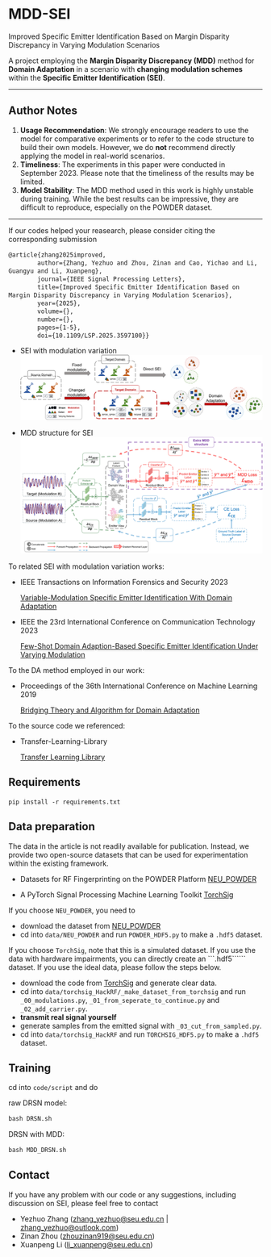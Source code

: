 # MDD-SEI
Improved Specific Emitter Identification Based on Margin Disparity Discrepancy in Varying Modulation Scenarios

A project employing the **Margin Disparity Discrepancy (MDD)** method for **Domain Adaptation** in a scenario with **changing modulation schemes** within the **Specific Emitter Identification (SEI)**.

---

## Author Notes

1. **Usage Recommendation**: We strongly encourage readers to use the model for comparative experiments or to refer to the code structure to build their own models. However, we do **not** recommend directly applying the model in real-world scenarios.
2. **Timeliness**: The experiments in this paper were conducted in September 2023. Please note that the timeliness of the results may be limited.
3. **Model Stability**: The MDD method used in this work is highly unstable during training. While the best results can be impressive, they are difficult to reproduce, especially on the POWDER dataset.

---

If our codes helped your reasearch, please consider citing the corresponding submission

```citatioin
@article{zhang2025improved,
        author={Zhang, Yezhuo and Zhou, Zinan and Cao, Yichao and Li, Guangyu and Li, Xuanpeng},
        journal={IEEE Signal Processing Letters}, 
        title={Improved Specific Emitter Identification Based on Margin Disparity Discrepancy in Varying Modulation Scenarios}, 
        year={2025},
        volume={},
        number={},
        pages={1-5},
        doi={10.1109/LSP.2025.3597100}}
```

- SEI with modulation variation
![MDD_structure](modulation_changing.jpg)

- MDD structure for SEI
![MDD_structure](MDD_structure.jpg)

To related SEI with modulation variation works: 
- IEEE Transactions on Information Forensics and Security 2023

    [Variable-Modulation Specific Emitter Identification With Domain Adaptation](https://ieeexplore.ieee.org/abstract/document/9956857)

- IEEE the 23rd International Conference on Communication Technology 2023

    [Few-Shot Domain Adaption-Based Specific Emitter Identification Under Varying Modulation](https://ieeexplore.ieee.org/abstract/document/10419733)

To the DA method employed in our work: 
- Proceedings of the 36th International Conference on Machine Learning 2019

    [Bridging Theory and Algorithm for Domain Adaptation](https://proceedings.mlr.press/v97/zhang19i.html?ref=https://codemonkey)

To the source code we referenced: 
- Transfer-Learning-Library

    [Transfer Learning Library](https://github.com/thuml/Transfer-Learning-Library)

## Requirements

```
pip install -r requirements.txt
```

## Data preparation

The data in the article is not readily available for publication. Instead, we provide two open-source datasets that can be used for experimentation within the existing framework.

- Datasets for RF Fingerprinting on the POWDER Platform [NEU_POWDER](https://www.genesys-lab.org/powder)

- A PyTorch Signal Processing Machine Learning Toolkit [TorchSig](https://torchsig.com/)

If you choose ```NEU_POWDER```, you need to 
- download the dataset from [NEU_POWDER](https://www.genesys-lab.org/powder) 
- cd into ```data/NEU_POWDER``` and run ```POWDER_HDF5.py``` to make a ```.hdf5``` dataset.

If you choose ```TorchSig```, note that this is a simulated dataset. If you use the data with hardware impairments, you can directly create an ```.hdf5`````` dataset. If you use the ideal data, please follow the steps below.
- download the code from [TorchSig](https://torchsig.com/) and generate clear data.
- cd into ```data/torchsig_HackRF/_make_dataset_from_torchsig``` and run ```_00_modulations.py```, ```_01_from_seperate_to_continue.py``` and ```_02_add_carrier.py```.
- **transmit real signal yourself**
- generate samples from the emitted signal with ```_03_cut_from_sampled.py```.
- cd into ```data/torchsig_HackRF``` and run ```TORCHSIG_HDF5.py``` to make a ```.hdf5``` dataset.

## Training
cd into ```code/script``` and do

raw DRSN model:     
```python
bash DRSN.sh
```

DRSN with MDD:  
```python
bash MDD_DRSN.sh
```

## Contact

If you have any problem with our code or any suggestions, including discussion on SEI, please feel free to contact

- Yezhuo Zhang (zhang_yezhuo@seu.edu.cn | zhang_yezhuo@outlook.com)
- Zinan Zhou (zhouzinan919@seu.edu.cn)
- Xuanpeng Li (li_xuanpeng@seu.edu.cn)

